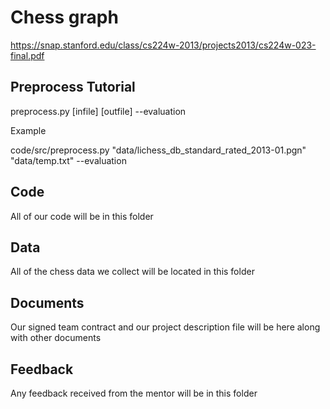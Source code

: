# Chess graph
https://snap.stanford.edu/class/cs224w-2013/projects2013/cs224w-023-final.pdf

## Preprocess Tutorial

  preprocess.py [infile] [outfile] --evaluation


Example

  code/src/preprocess.py "data/lichess_db_standard_rated_2013-01.pgn" "data/temp.txt" --evaluation

## Code
All of our code will be in this folder

## Data
All of the chess data we collect will be located in this folder

## Documents
Our signed team contract and our project description file will be here along with other documents

## Feedback
Any feedback received from the mentor will be in this folder
